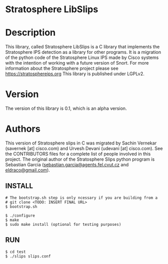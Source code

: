 # Stratosphere LibSlips

# Description
This library, called Stratosphere LibSlips is a C library that implements the Stratosphere IPS detection as a library for other programs. It is a migration of the python code of the Stratosphere Linux IPS made by Cisco systems with the intention of working with a future version of Snort. For more information about the Stratosphere project please see https://stratosphereips.org
This library is published under LGPLv2.

# Version
The version of this library is 0.1, which is an alpha version.

# Authors
This version of Stratosphere slips in C was migrated by Sachin Vernekar (savernek [at] cisco.com) and Urvesh Devani (udevani [at] cisco.com). See the CONTRIBUTORS files for a complete list of people involved in this project. The original author of the Stratosphere Slips python program is Sebastian Garcia (sebastian.garcia@agents.fel.cvut.cz and eldraco@gmail.com).

## INSTALL

```shell
# The bootstrap.sh step is only ncessary if you are building from a
# git clone <TODO: INSERT FINAL URL>
$ bootstrap.sh

$ ./configure
$ make
$ sudo make install (optional for testing purposes)
```

## RUN

```shell
$ cd test
$ ./slips slips.conf
```

